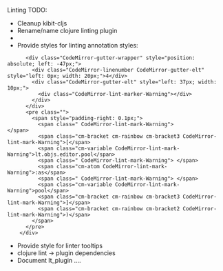 Linting TODO:

- Cleanup kibit-cljs
- Rename/name clojure linting plugin
-
- Provide styles for linting annotation styles:
``` <div style="position: relative;">
      <div class="CodeMirror-gutter-wrapper" style="position: absolute; left: -47px;">
        <div class="CodeMirror-linenumber CodeMirror-gutter-elt" style="left: 0px; width: 20px;">4</div>
        <div class="CodeMirror-gutter-elt" style="left: 37px; width: 10px;">
          <div class="CodeMirror-lint-marker-Warning"></div>
        </div>
      </div>
      <pre class="">
        <span style="padding-right: 0.1px;">
          <span class=" CodeMirror-lint-mark-Warning">            </span>
          <span class="cm-bracket cm-rainbow cm-bracket3 CodeMirror-lint-mark-Warning">[</span>
          <span class="cm-variable CodeMirror-lint-mark-Warning">lt.objs.editor.pool</span>
          <span class=" CodeMirror-lint-mark-Warning"> </span>
          <span class="cm-atom CodeMirror-lint-mark-Warning">:as</span>
          <span class=" CodeMirror-lint-mark-Warning"> </span>
          <span class="cm-variable CodeMirror-lint-mark-Warning">pool</span>
          <span class="cm-bracket cm-rainbow cm-bracket3 CodeMirror-lint-mark-Warning">]</span>
          <span class="cm-bracket cm-rainbow cm-bracket2 CodeMirror-lint-mark-Warning">)</span>
        </span>
      </pre>
    </div>
```
- Provide style for linter tooltips
- clojure lint -> plugin dependencies
- Document lt_plugin ....

